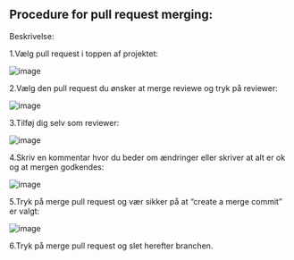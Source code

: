 ## Procedure for pull request merging:

Beskrivelse:

1.Vælg pull request i toppen af projektet:

![image](https://user-images.githubusercontent.com/70881764/118829053-16c15c80-b8be-11eb-9c2c-729ccf0d9d1a.png)

2.Vælg den pull request du ønsker at merge reviewe og tryk på reviewer:

![image](https://user-images.githubusercontent.com/70881764/118829317-4cfedc00-b8be-11eb-897a-8abf2a0c57cb.png)


3.Tilføj dig selv som reviewer:

![image](https://user-images.githubusercontent.com/70881764/118829333-525c2680-b8be-11eb-9ff3-bc0f46320770.png)


4.Skriv en kommentar hvor du beder om ændringer eller skriver at alt er ok og at mergen godkendes:

![image](https://user-images.githubusercontent.com/70881764/118829441-6b64d780-b8be-11eb-83c4-cb38b377f7d3.png)


5.Tryk på merge pull request og vær sikker på at “create a merge commit” er valgt:

![image](https://user-images.githubusercontent.com/70881764/118829471-70298b80-b8be-11eb-9912-c52b46b2ee44.png)


6.Tryk på merge pull request og slet herefter branchen.



